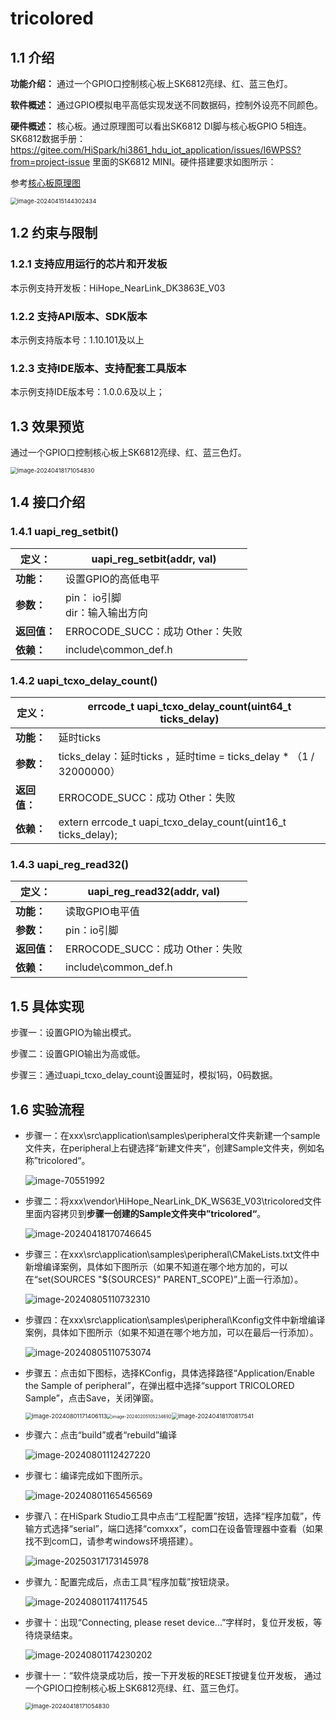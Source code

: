 # tricolored

## 1.1 介绍

**功能介绍：** 通过一个GPIO口控制核心板上SK6812亮绿、红、蓝三色灯。

**软件概述：** 通过GPIO模拟电平高低实现发送不同数据码，控制外设亮不同颜色。

**硬件概述：** 核心板。通过原理图可以看出SK6812 DI脚与核心板GPIO 5相连。SK6812数据手册：https://gitee.com/HiSpark/hi3861_hdu_iot_application/issues/I6WPSS?from=project-issue 里面的SK6812 MINI。硬件搭建要求如图所示：

参考[核心板原理图](../../doc/hardware/HIHOPE_NEARLINK_DK_3863E_V03.pdf)

<img src="../../doc/media/timer/image-20240415144302434.png" alt="image-20240415144302434" style="zoom:67%;" />

## 1.2 约束与限制

### 1.2.1 支持应用运行的芯片和开发板

本示例支持开发板：HiHope_NearLink_DK3863E_V03

### 1.2.2 支持API版本、SDK版本

本示例支持版本号：1.10.101及以上

### 1.2.3 支持IDE版本、支持配套工具版本

本示例支持IDE版本号：1.0.0.6及以上；

## 1.3 效果预览

通过一个GPIO口控制核心板上SK6812亮绿、红、蓝三色灯。

<img src="../../doc/media/tricolored/image-20240418171054830.png" alt="image-20240418171054830" style="zoom:67%;" />

## 1.4 接口介绍

### 1.4.1 uapi_reg_setbit()


| **定义：**   | uapi_reg_setbit(addr, val)         |
| ------------ | ---------------------------------- |
| **功能：**   | 设置GPIO的高低电平                 |
| **参数：**   | pin： io引脚<br/>dir：输入输出方向 |
| **返回值：** | ERROCODE_SUCC：成功    Other：失败 |
| **依赖：**   | include\common_def.h               |

### 1.4.2 uapi_tcxo_delay_count()


| 定义：       | errcode_t uapi_tcxo_delay_count(uint64_t ticks_delay)              |
| ------------ | ------------------------------------------------------------------ |
| **功能：**   | 延时ticks                                                          |
| **参数：**   | ticks_delay：延时ticks ，延时time = ticks_delay * （1 / 32000000） |
| **返回值：** | ERROCODE_SUCC：成功    Other：失败                                 |
| **依赖：**   | extern errcode_t uapi_tcxo_delay_count(uint16_t ticks_delay);      |

### 1.4.3 uapi_reg_read32()


| **定义：**   | uapi_reg_read32(addr, val)         |
| ------------ | ---------------------------------- |
| **功能：**   | 读取GPIO电平值                     |
| **参数：**   | pin：io引脚                        |
| **返回值：** | ERROCODE_SUCC：成功    Other：失败 |
| **依赖：**   | include\common_def.h               |

## 1.5 具体实现

步骤一：设置GPIO为输出模式。

步骤二：设置GPIO输出为高或低。

步骤三：通过uapi_tcxo_delay_count设置延时，模拟1码，0码数据。

## 1.6 实验流程

- 步骤一：在xxx\src\application\samples\peripheral文件夹新建一个sample文件夹，在peripheral上右键选择“新建文件夹”，创建Sample文件夹，例如名称”tricolored“。

  ![image-70551992](../../doc/media/timer/image-20240801170551992-17228270862021.png)
- 步骤二：将xxx\vendor\HiHope_NearLink_DK_WS63E_V03\tricolored文件里面内容拷贝到**步骤一创建的Sample文件夹中”tricolored“**。

  ![image-20240418170746645](../../doc/media/tricolored/image-20240418170746645.png)
- 步骤三：在xxx\src\application\samples\peripheral\CMakeLists.txt文件中新增编译案例，具体如下图所示（如果不知道在哪个地方加的，可以在“set(SOURCES "${SOURCES}" PARENT_SCOPE)”上面一行添加）。

  ![image-20240805110732310](../../doc/media/tricolored/image-20240805110732310.png)
- 步骤四：在xxx\src\application\samples\peripheral\Kconfig文件中新增编译案例，具体如下图所示（如果不知道在哪个地方加，可以在最后一行添加）。

  ![image-20240805110753074](../../doc/media/tricolored/image-20240805110753074.png)
- 步骤五：点击如下图标，选择KConfig，具体选择路径“Application/Enable the Sample of peripheral”，在弹出框中选择“support TRICOLORED Sample”，点击Save，关闭弹窗。

  <img src="../../doc/media/tricolored/image-20240801171406113.png" alt="image-20240801171406113" style="zoom: 67%;" /><img src="../../doc/media/beep/image-20240205105234692-17119401758316.png" alt="image-20240205105234692" style="zoom: 50%;" /><img src="../../doc/media/tricolored/image-20240418170817541.png" alt="image-20240418170817541" style="zoom:67%;" />
- 步骤六：点击“build”或者“rebuild”编译

  ![image-20240801112427220](../../doc/media/tricolored/image-20240801112427220.png)
- 步骤七：编译完成如下图所示。

  ![image-20240801165456569](../../doc/media/tricolored/image-20240801165456569.png)
- 步骤八：在HiSpark Studio工具中点击“工程配置”按钮，选择“程序加载”，传输方式选择“serial”，端口选择“comxxx”，com口在设备管理器中查看（如果找不到com口，请参考windows环境搭建）。

  ![image-20250317173145978](../../doc/media/tools/image-20250317173145978.png)
- 步骤九：配置完成后，点击工具“程序加载”按钮烧录。

  ![image-20240801174117545](../../doc/media/tricolored/image-20240801174117545.png)
- 步骤十：出现“Connecting, please reset device...”字样时，复位开发板，等待烧录结束。

  ![image-20240801174230202](../../doc/media/tricolored/image-20240801174230202.png)
- 步骤十一：“软件烧录成功后，按一下开发板的RESET按键复位开发板， 通过一个GPIO口控制核心板上SK6812亮绿、红、蓝三色灯。

  <img src="../../doc/media/tricolored/image-20240418171054830.png" alt="image-20240418171054830" style="zoom:67%;" />
